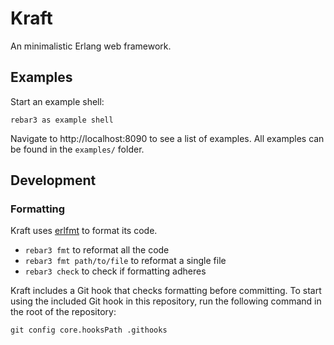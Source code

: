 # Kraft

An minimalistic Erlang web framework.

## Examples

Start an example shell:

```
rebar3 as example shell
```

Navigate to http://localhost:8090 to see a list of examples. All examples can be
found in the `examples/` folder.

## Development

### Formatting

Kraft uses [erlfmt][erlfmt] to format its code.

* `rebar3 fmt` to reformat all the code
* `rebar3 fmt path/to/file` to reformat a single file
* `rebar3 check` to check if formatting adheres

Kraft includes a Git hook that checks formatting before committing. To start
using the included Git hook in this repository, run the following command in
the root of the repository:

```
git config core.hooksPath .githooks
```


[erlfmt]: https://github.com/WhatsApp/erlfmt
